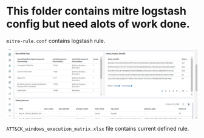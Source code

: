 # This folder contains mitre logstash config but need alots of work done. 

` mitre-rule.conf ` contains logstash rule.

![Image of mitre output](images/output.png)

` ATT&CK_windows_execution_matrix.xlsx ` file contains current defined rule.

